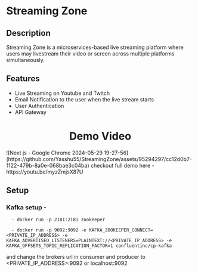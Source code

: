 # Streaming Zone

## Description
  Streaming Zone is  a microservices-based live streaming platform where users may livestream their video or screen across multiple platforms simultaneously.

## Features
  - Live Streaming on Youtube and Twitch
  - Email Notification to the user when the live stream starts
  - User Authentication 
  - API Gateway

<div align="center">
  <h1 align="center">Demo Video</h1>

</div>
![Next js - Google Chrome 2024-05-29 19-27-56](https://github.com/Yasshu55/StreamingZone/assets/95294297/cc12d0b7-1122-479b-8a0e-068bae3c04ba)
checkout full demo here - https://youtu.be/myzZmjsX87U

## Setup
### Kafka setup - 
```
  - docker run -p 2181:2181 zookeeper
```
```
  - docker run -p 9092:9092 -e KAFKA_ZOOKEEPER_CONNECT=<PRIVATE_IP_ADDRESS> -e KAFKA_ADVERTISED_LISTENERS=PLAINTEXT://<PRIVATE_IP_ADDRESS> -e KAFKA_OFFSETS_TOPIC_REPLICATION_FACTOR=1 confluentinc/cp-kafka
```
  and change the brokers url in consumer and producer to <PRIVATE_IP_ADDRESS>:9092 or localhost:9092
